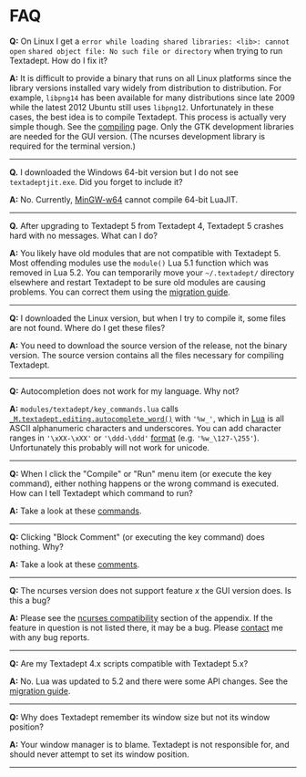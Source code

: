 # FAQ

**Q:**
On Linux I get a `error while loading shared libraries: <lib>: cannot open`
`shared object file: No such file or directory` when trying to run Textadept.
How do I fix it?

**A:**
It is difficult to provide a binary that runs on all Linux platforms since the
library versions installed vary widely from distribution to distribution. For
example, `libpng14` has been available for many distributions since late 2009
while the latest 2012 Ubuntu still uses `libpng12`. Unfortunately in these
cases, the best idea is to compile Textadept. This process is actually very
simple though. See the [compiling][] page. Only the GTK development libraries
are needed for the GUI version. (The ncurses development library is required for
the terminal version.)

[compiling]: 12_Compiling.html

- - -

**Q.**
I downloaded the Windows 64-bit version but I do not see `textadeptjit.exe`. Did
you forget to include it?

**A:**
No. Currently, [MinGW-w64][] cannot compile 64-bit LuaJIT.

[MinGW-w64]: http://mingw-w64.sourceforge.net/

- - -

**Q.**
After upgrading to Textadept 5 from Textadept 4, Textadept 5 crashes hard with
no messages. What can I do?

**A:**
You likely have old modules that are not compatible with Textadept 5. Most
offending modules use the `module()` Lua 5.1 function which was removed in Lua
5.2. You can temporarily move your `~/.textadept/` directory elsewhere and
restart Textadept to be sure old modules are causing problems. You can correct
them using the [migration guide][].

[migration guide]: 14_Appendix.html#Textadept.4.to.5

- - -

**Q:**
I downloaded the Linux version, but when I try to compile it, some files are not
found. Where do I get these files?

**A:**
You need to download the source version of the release, not the binary version.
The source version contains all the files necessary for compiling Textadept.

- - -

**Q:**
Autocompletion does not work for my language. Why not?

**A:**
`modules/textadept/key_commands.lua` calls
[`_M.textadept.editing.autocomplete_word()`][] with `'%w_'`, which in [Lua][] is
all ASCII alphanumeric characters and underscores. You can add character ranges
in `'\xXX-\xXX'` or `'\ddd-\ddd'` [format][] (e.g. `'%w_\127-\255'`).
Unfortunately this probably will not work for unicode.

[`_M.textadept.editing.autocomplete_word()`]: api/_M.textadept.editing.html#autocomplete_word
[Lua]: 14_Appendix.html#Lua.Patterns
[Format]: http://www.lua.org/manual/5.2/manual.html#3.1

- - -

**Q:**
When I click the "Compile" or "Run" menu item (or execute the key command),
either nothing happens or the wrong command is executed. How can I tell
Textadept which command to run?

**A:**
Take a look at these [commands][].

[commands]: http://foicica.com/wiki/run-supplemental

- - -

**Q:**
Clicking "Block Comment" (or executing the key command) does nothing. Why?

**A:**
Take a look at these [comments][].

[comments]: http://foicica.com/wiki/comment-supplemental

- - -

**Q:**
The ncurses version does not support feature _x_ the GUI version does. Is this a
bug?

**A:**
Please see the [ncurses compatibility][] section of the appendix. If the feature
in question is not listed there, it may be a bug. Please [contact][] me with any
bug reports.

[ncurses compatibility]: 14_Appendix.html#Ncurses.Compatibility
[contact]: README.html#Contact

- - -

**Q:**
Are my Textadept 4.x scripts compatible with Textadept 5.x?

**A:**
No. Lua was updated to 5.2 and there were some API changes. See the [migration
guide][].

[migration guide]: 14_Appendix.html#Textadept.4.to.5

- - -

**Q:**
Why does Textadept remember its window size but not its window position?

**A:**
Your window manager is to blame. Textadept is not responsible for, and should
never attempt to set its window position.

- - -
